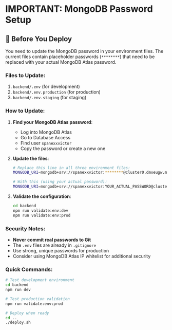 # IMPORTANT: MongoDB Password Setup

## 🔑 Before You Deploy

You need to update the MongoDB password in your environment files. The current files contain placeholder passwords (`********`) that need to be replaced with your actual MongoDB Atlas password.

### Files to Update:

1. `backend/.env` (for development)
2. `backend/.env.production` (for production)
3. `backend/.env.staging` (for staging)

### How to Update:

1. **Find your MongoDB Atlas password**:
   - Log into MongoDB Atlas
   - Go to Database Access
   - Find user `spanexxvictor`
   - Copy the password or create a new one

2. **Update the files**:
   ```bash
   # Replace this line in all three environment files:
   MONGODB_URI=mongodb+srv://spanexxvictor:********@cluster0.dmxeugw.mongodb.net/portfolio?retryWrites=true&w=majority&appName=Cluster0
   
   # With this (using your actual password):
   MONGODB_URI=mongodb+srv://spanexxvictor:YOUR_ACTUAL_PASSWORD@cluster0.dmxeugw.mongodb.net/portfolio?retryWrites=true&w=majority&appName=Cluster0
   ```

3. **Validate the configuration**:
   ```bash
   cd backend
   npm run validate:env:dev
   npm run validate:env:prod
   ```

### Security Notes:

- **Never commit real passwords to Git**
- The `.env` files are already in `.gitignore`
- Use strong, unique passwords for production
- Consider using MongoDB Atlas IP whitelist for additional security

### Quick Commands:

```bash
# Test development environment
cd backend
npm run dev

# Test production validation
npm run validate:env:prod

# Deploy when ready
cd ..
./deploy.sh
```